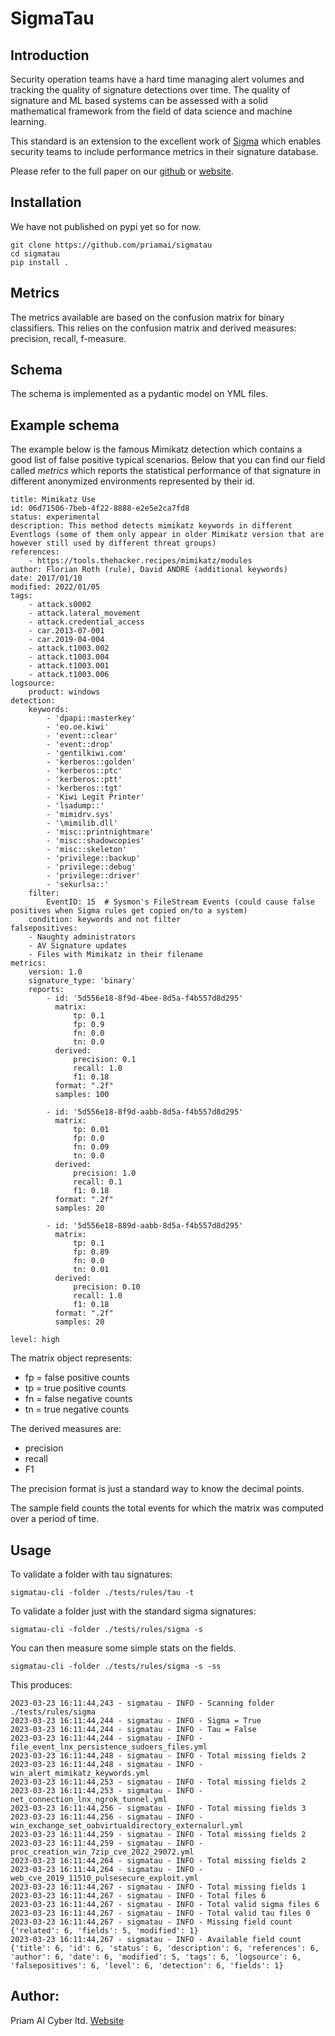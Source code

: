 # SigmaTau

## Introduction

Security operation teams have a hard time managing alert volumes and tracking the quality 
of signature detections over time.
The quality of signature and ML based systems can be assessed with a solid mathematical 
framework from 
the field of data science and machine learning.

This standard is an extension to the excellent work of [Sigma](https://github.com/SigmaHQ/sigma) 
which enables security teams to include performance metrics in their signature database.

Please refer to the full paper on our [github](https://github.com/priamai/whitepapers/blob/main/2023/02/10/root_evil_fp.md) or [website](https://www.priam.ai/whitepaper).

## Installation
We have not published on pypi yet so for now.

```
git clone https://github.com/priamai/sigmatau
cd sigmatau
pip install .
```


## Metrics
The metrics available are based on the confusion matrix for binary classifiers.
This relies on the confusion matrix and derived measures: precision, recall, f-measure.

## Schema
The schema is implemented as a pydantic model on YML files.

## Example schema

The example below is the famous Mimikatz detection which contains a good list of false positive typical scenarios.
Below that you can find our field called *metrics* which reports the statistical performance of that signature in different 
anonymized environments represented by their id.

```
title: Mimikatz Use
id: 06d71506-7beb-4f22-8888-e2e5e2ca7fd8
status: experimental
description: This method detects mimikatz keywords in different Eventlogs (some of them only appear in older Mimikatz version that are however still used by different threat groups)
references:
    - https://tools.thehacker.recipes/mimikatz/modules
author: Florian Roth (rule), David ANDRE (additional keywords)
date: 2017/01/10
modified: 2022/01/05
tags:
    - attack.s0002
    - attack.lateral_movement
    - attack.credential_access
    - car.2013-07-001
    - car.2019-04-004
    - attack.t1003.002
    - attack.t1003.004
    - attack.t1003.001
    - attack.t1003.006
logsource:
    product: windows
detection:
    keywords:
        - 'dpapi::masterkey'
        - 'eo.oe.kiwi'
        - 'event::clear'
        - 'event::drop'
        - 'gentilkiwi.com'
        - 'kerberos::golden'
        - 'kerberos::ptc'
        - 'kerberos::ptt'
        - 'kerberos::tgt'
        - 'Kiwi Legit Printer'
        - 'lsadump::'
        - 'mimidrv.sys'
        - '\mimilib.dll'
        - 'misc::printnightmare'
        - 'misc::shadowcopies'
        - 'misc::skeleton'
        - 'privilege::backup'
        - 'privilege::debug'
        - 'privilege::driver'
        - 'sekurlsa::'
    filter:
        EventID: 15  # Sysmon's FileStream Events (could cause false positives when Sigma rules get copied on/to a system)
    condition: keywords and not filter
falsepositives:
    - Naughty administrators
    - AV Signature updates
    - Files with Mimikatz in their filename
metrics:
    version: 1.0
    signature_type: 'binary'
    reports:
        - id: '5d556e18-8f9d-4bee-8d5a-f4b557d8d295'
          matrix:
              tp: 0.1
              fp: 0.9
              fn: 0.0
              tn: 0.0
          derived:
              precision: 0.1
              recall: 1.0
              f1: 0.18
          format: ".2f"
          samples: 100

        - id: '5d556e18-8f9d-aabb-8d5a-f4b557d8d295'
          matrix:
              tp: 0.01
              fp: 0.0
              fn: 0.09
              tn: 0.0
          derived:
              precision: 1.0
              recall: 0.1
              f1: 0.18
          format: ".2f"
          samples: 20

        - id: '5d556e18-889d-aabb-8d5a-f4b557d8d295'
          matrix:
              tp: 0.1
              fp: 0.89
              fn: 0.0
              tn: 0.01
          derived:
              precision: 0.10
              recall: 1.0
              f1: 0.18
          format: ".2f"
          samples: 20

level: high

```

The matrix object represents:
* fp = false positive counts
* tp = true positive counts
* fn = false negative counts
* tn = true negative counts

The derived measures are:
* precision
* recall
* F1

The precision format is just a standard way to know the decimal points.

The sample field counts the total events for which the matrix was computed over a period of time.


## Usage
To validate a folder with tau signatures:
```
sigmatau-cli -folder ./tests/rules/tau -t
```

To validate a folder just with the standard sigma signatures:

```
sigmatau-cli -folder ./tests/rules/sigma -s
```

You can then measure some simple stats on the fields.

```
sigmatau-cli -folder ./tests/rules/sigma -s -ss
```

This produces:

```
2023-03-23 16:11:44,243 - sigmatau - INFO - Scanning folder ./tests/rules/sigma
2023-03-23 16:11:44,244 - sigmatau - INFO - Sigma = True
2023-03-23 16:11:44,244 - sigmatau - INFO - Tau = False
2023-03-23 16:11:44,244 - sigmatau - INFO - file_event_lnx_persistence_sudoers_files.yml
2023-03-23 16:11:44,248 - sigmatau - INFO - Total missing fields 2
2023-03-23 16:11:44,248 - sigmatau - INFO - win_alert_mimikatz_keywords.yml
2023-03-23 16:11:44,253 - sigmatau - INFO - Total missing fields 2
2023-03-23 16:11:44,253 - sigmatau - INFO - net_connection_lnx_ngrok_tunnel.yml
2023-03-23 16:11:44,256 - sigmatau - INFO - Total missing fields 3
2023-03-23 16:11:44,256 - sigmatau - INFO - win_exchange_set_oabvirtualdirectory_externalurl.yml
2023-03-23 16:11:44,259 - sigmatau - INFO - Total missing fields 2
2023-03-23 16:11:44,259 - sigmatau - INFO - proc_creation_win_7zip_cve_2022_29072.yml
2023-03-23 16:11:44,264 - sigmatau - INFO - Total missing fields 2
2023-03-23 16:11:44,264 - sigmatau - INFO - web_cve_2019_11510_pulsesecure_exploit.yml
2023-03-23 16:11:44,267 - sigmatau - INFO - Total missing fields 1
2023-03-23 16:11:44,267 - sigmatau - INFO - Total files 6
2023-03-23 16:11:44,267 - sigmatau - INFO - Total valid sigma files 6
2023-03-23 16:11:44,267 - sigmatau - INFO - Total valid tau files 0
2023-03-23 16:11:44,267 - sigmatau - INFO - Missing field count {'related': 6, 'fields': 5, 'modified': 1}
2023-03-23 16:11:44,267 - sigmatau - INFO - Available field count {'title': 6, 'id': 6, 'status': 6, 'description': 6, 'references': 6, 'author': 6, 'date': 6, 'modified': 5, 'tags': 6, 'logsource': 6, 'falsepositives': 6, 'level': 6, 'detection': 6, 'fields': 1}
```

## Author:

Priam AI Cyber ltd.
[Website](https://priam.ai)






